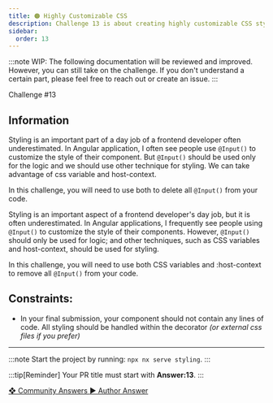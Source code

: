 ```yaml
---
title: 🟠 Highly Customizable CSS
description: Challenge 13 is about creating highly customizable CSS styles
sidebar:
  order: 13
---
```


:::note
WIP: The following documentation will be reviewed and improved. However, you can still take on the challenge. If you don't understand a certain part, please feel free to reach out or create an issue.
:::

<div class="chip">Challenge #13</div>

## Information

Styling is an important part of a day job of a frontend developer often underestimated. In Angular application, I often see people use `@Input()` to customize the style of their component. But `@Input()` should be used only for the logic and we should use other technique for styling. We can take advantage of css variable and host-context.

In this challenge, you will need to use both to delete all `@Input()` from your code.

Styling is an important aspect of a frontend developer's day job, but it is often underestimated. In Angular applications, I frequently see people using `@Input()` to customize the style of their components. However, `@Input()` should only be used for logic; and other techniques, such as CSS variables and host-context, should be used for styling.

In this challenge, you will need to use both CSS variables and :host-context to remove all `@Input()` from your code.

## Constraints:

- In your final submission, your component should not contain any lines of code. All styling should be handled within the decorator _(or external css files if you prefer)_

---

:::note
Start the project by running: `npx nx serve styling`.
:::

:::tip[Reminder]
Your PR title must start with <b>Answer:13</b>.
:::

<div class="article-footer">
  <a
    href="https://github.com/tomalaforge/angular-challenges/pulls?q=label%3A13+label%3Aanswer"
    alt="Highly Customizable CSS community solutions">
    ❖ Community Answers
  </a>
  <a
    href='https://github.com/tomalaforge/angular-challenges/pulls?q=label%3A13+label%3A'
    alt="Highly Customizable CSS solution author">
    ▶︎ Author Answer
  </a>
  </div>
